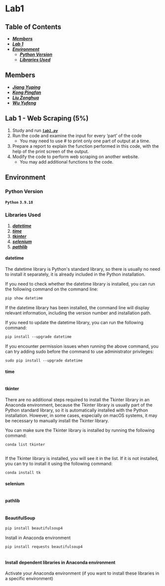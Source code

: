 # Lab1


## Table of Contents
 * [***Members***](#Lab1-WebScraping(5%))
 * [***Lab 1***](#Lab1-WebScraping)
 * [***Environment***](#Environment)
   * [***Python Version***](#pythonversion)
   * [***Libraries Used***](#LibrariesUsed)



## Members
 * [***Jiang Yuping***]()
 * [***Kong Pingfan***](https://github.com/KongPingfanCHN)
 * [***Liu Zonghua***]()
 * [***Wu Yufeng***]()


## Lab 1 - Web Scraping (5%)

1. Study and run [***`lab1.py`***](/lab1.py)
2. Run the code and examine the input for every ‘part’ of the code
   * You may need to use # to print only one part of output at a time.
3. Prepare a report to explain the function performed in this code, with the help of the print screen of the output.
4. Modify the code to perform web scraping on another website.
   * You may add additional functions to the code.

## Environment

### Python Version
**`Python`** **`3.9.18`**

### Libraries Used
1. [***datetime***](#datetime)
2. [***time***](#datetime)
3. [***tkinter***](#datetime)
4. [***selenium***](#datetime)
5. [***pathlib***](#datetime)

#### datetime
  
The datetime library is Python's standard library, so there is usually no need to install it separately, it is already included in the Python installation.  
  
If you need to check whether the datetime library is installed, you can run the following command on the command line:  
```css
pip show datetime
```
If the datetime library has been installed, the command line will display relevant information, including the version number and installation path.

If you need to update the datetime library, you can run the following command:  
```css
pip install --upgrade datetime
```
If you encounter permission issues when running the above command, you can try adding sudo before the command to use administrator privileges:  
```css
sudo pip install --upgrade datetime
```
  
#### time
```css

```

#### tkinter
There are no additional steps required to install the Tkinter library in an Anaconda environment, because the Tkinter library is usually part of the Python standard library, so it is automatically installed with the Python installation. However, in some cases, especially on macOS systems, it may be necessary to manually install the Tkinter library.
  
You can make sure the Tkinter library is installed by running the following command:  

```css
conda list tkinter
```
```css

```
If the Tkinter library is installed, you will see it in the list. If it is not installed, you can try to install it using the following command:
```css
conda install tk
```

#### selenium
```css

```

#### pathlib
```css

```

#### BeautifulSoup

```css
pip install beautifulsoup4
```

Install in Anaconda environment
```css
pip install requests beautifulsoup4
```

```css

```
#### Install dependent libraries in Anaconda environment

Activate your Anaconda environment (if you want to install these libraries in a specific environment)

